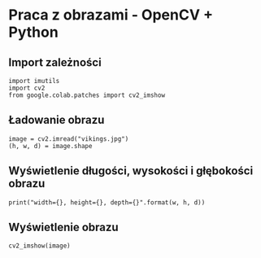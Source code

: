 # Praca z obrazami - OpenCV + Python
## Import zależności
```
import imutils
import cv2
from google.colab.patches import cv2_imshow
```
## Ładowanie obrazu
```
image = cv2.imread("vikings.jpg")
(h, w, d) = image.shape
```

## Wyświetlenie długości, wysokości i głębokości obrazu
```
print("width={}, height={}, depth={}".format(w, h, d))
```
## Wyświetlenie obrazu
```
cv2_imshow(image)
```
